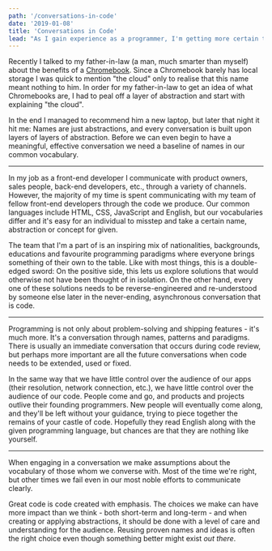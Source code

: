 ```yaml
---
path: '/conversations-in-code'
date: '2019-01-08'
title: 'Conversations in Code'
lead: "As I gain experience as a programmer, I'm getting more certain that the hardest part of my job isn't the actual craft of programming or problem-solving. Communication is."
---
```


Recently I talked to my father-in-law (a man, much smarter than myself) about the benefits of a [Chromebook](https://en.wikipedia.org/wiki/Chromebook). Since a Chromebook barely has local storage I was quick to mention "the cloud" only to realise that this name meant nothing to him. In order for my father-in-law to get an idea of what Chromebooks are, I had to peal off a layer of abstraction and start with explaining "the cloud".

In the end I managed to recommend him a new laptop, but later that night it hit me: Names are just abstractions, and every conversation is built upon layers of layers of abstraction. Before we can even begin to have a meaningful, effective conversation we need a baseline of names in our common vocabulary.

---

In my job as a front-end developer I communicate with product owners, sales people, back-end developers, etc., through a variety of channels. However, the majority of my time is spent communicating with my team of fellow front-end developers through the code we produce. Our common languages include HTML, CSS, JavaScript and English, but our vocabularies differ and it's easy for an individual to misstep and take a certain name, abstraction or concept for given.

The team that I'm a part of is an inspiring mix of nationalities, backgrounds, educations and favourite programming paradigms where everyone brings something of their own to the table. Like with most things, this is a double-edged sword: On the positive side, this lets us explore solutions that would otherwise not have been thought of in isolation. On the other hand, every one of these solutions needs to be reverse-engineered and re-understood by someone else later in the never-ending, asynchronous conversation that is code.

---

Programming is not only about problem-solving and shipping features - it's much more. It's a conversation through names, patterns and paradigms. There is usually an immediate conversation that occurs during code review, but perhaps more important are all the future conversations when code needs to be extended, used or fixed.

In the same way that we have little control over the audience of our apps (their resolution, network connection, etc.), we have little control over the audience of our code. People come and go, and products and projects outlive their founding programmers. New people will eventually come along, and they'll be left without your guidance, trying to piece together the remains of your castle of code. Hopefully they read English along with the given programming language, but chances are that they are nothing like yourself.

---

When engaging in a conversation we make assumptions about the vocabulary of those whom we converse with. Most of the time we're right, but other times we fail even in our most noble efforts to communicate clearly.

Great code is code created with emphasis. The choices we make can have more impact than we think - both short-term and long-term - and when creating or applying abstractions, it should be done with a level of care and understanding for the audience. Reusing proven names and ideas is often the right choice even though something better might exist _out there_.

